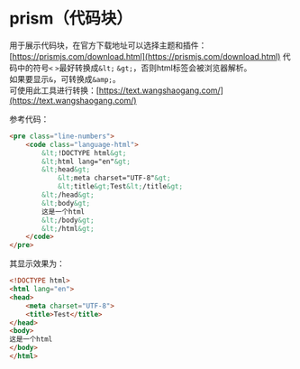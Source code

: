 # prism（代码块）

用于展示代码块，在官方下载地址可以选择主题和插件：[https://prismjs.com/download.html](https://prismjs.com/download.html)
代码中的符号`<` `>`最好转换成`&lt;` `&gt;`，否则html标签会被浏览器解析。  
如果要显示`&`，可转换成`&amp;`。  
可使用此工具进行转换：[https://text.wangshaogang.com/](https://text.wangshaogang.com/)

参考代码：
```html
<pre class="line-numbers">
    <code class="language-html">
        &lt;!DOCTYPE html&gt;
        &lt;html lang="en"&gt;
        &lt;head&gt;
            &lt;meta charset="UTF-8"&gt;
            &lt;title&gt;Test&lt;/title&gt;
        &lt;/head&gt;
        &lt;body&gt;
        这是一个html
        &lt;/body&gt;
        &lt;/html&gt;
    </code>
</pre>
```
其显示效果为：
```html
<!DOCTYPE html>
<html lang="en">
<head>
    <meta charset="UTF-8">
    <title>Test</title>
</head>
<body>
这是一个html
</body>
</html>
```
